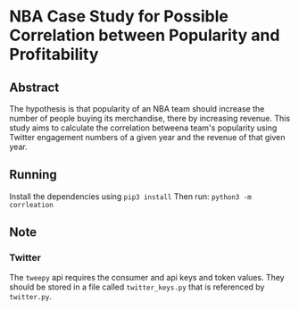 # NBA Case Study for Possible Correlation between Popularity and Profitability 
## Abstract
The hypothesis is that popularity of an NBA team should increase the number of people buying its merchandise, there by increasing revenue. This study aims to calculate the correlation betweena team's popularity using Twitter engagement numbers of a given year and the revenue of that given year.

## Running
Install the dependencies using `pip3 install`
Then run: `python3 -m corrleation`

## Note
### Twitter
The `tweepy` api requires the consumer and api keys and token values. They should be stored in a file called `twitter_keys.py` that is referenced by `twitter.py`. 
